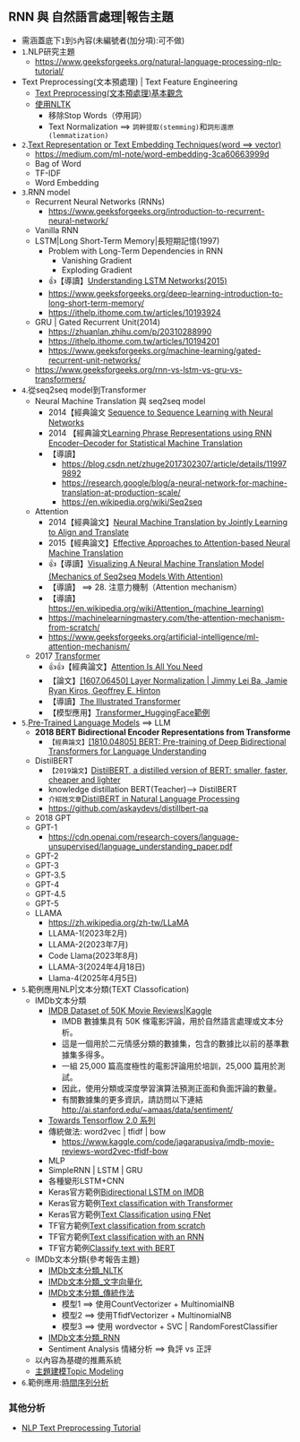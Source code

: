 ## RNN 與 自然語言處理|報告主題
- 需涵蓋底下`1`到`5`內容(未編號者(加分項):可不做)
- `1`.NLP研究主題
  - https://www.geeksforgeeks.org/natural-language-processing-nlp-tutorial/ 
- Text Preprocessing(文本預處理) | Text Feature Engineering
  - [Text Preprocessing(文本預處理)基本觀念](TextPreprocessing.md)
  - [使用NLTK](IMDb文本分類_NLTK.md)
    - 移除Stop Words（停用詞）
    - Text Normalization ==> `詞幹提取(stemming)`和`詞形還原(lemmatization)`
- `2`.[Text Representation or Text Embedding Techniques(word ==> vector) ](NLP_WordVector.md)
  - https://medium.com/ml-note/word-embedding-3ca60663999d
  - Bag of Word
  - TF-IDF
  - Word Embedding 
- `3`.RNN model 
  - Recurrent Neural Networks (RNNs)
    - https://www.geeksforgeeks.org/introduction-to-recurrent-neural-network/
  - Vanilla RNN
  - LSTM|Long Short-Term Memory|長短期記憶(1997)
    - Problem with Long-Term Dependencies in RNN
      - Vanishing Gradient
      - Exploding Gradient 
    - 👍【導讀】[Understanding LSTM Networks(2015)](https://colah.github.io/posts/2015-08-Understanding-LSTMs/)
    - https://www.geeksforgeeks.org/deep-learning-introduction-to-long-short-term-memory/
    - https://ithelp.ithome.com.tw/articles/10193924 
  - GRU | Gated Recurrent Unit(2014)
    - https://zhuanlan.zhihu.com/p/20310288990
    - https://ithelp.ithome.com.tw/articles/10194201
    - https://www.geeksforgeeks.org/machine-learning/gated-recurrent-unit-networks/
  - https://www.geeksforgeeks.org/rnn-vs-lstm-vs-gru-vs-transformers/
- `4`.從seq2seq model到Transformer
  - Neural Machine Translation 與 seq2seq model
    - 2014【經典論文 [Sequence to Sequence Learning with Neural Networks](https://arxiv.org/abs/1409.3215)
    - 2014 【經典論文[Learning Phrase Representations using RNN Encoder–Decoder for Statistical Machine Translation](https://emnlp2014.org/papers/pdf/EMNLP2014179.pdf)
    - 【導讀】
      - https://blog.csdn.net/zhuge2017302307/article/details/119979892
      - https://research.google/blog/a-neural-network-for-machine-translation-at-production-scale/
      - https://en.wikipedia.org/wiki/Seq2seq
  - Attention
    - 2014【經典論文】[Neural Machine Translation by Jointly Learning to Align and Translate](https://arxiv.org/abs/1409.0473)
    - 2015【經典論文】[Effective Approaches to Attention-based Neural Machine Translation](https://arxiv.org/abs/1508.04025)
    - 👍【導讀】[Visualizing A Neural Machine Translation Model (Mechanics of Seq2seq Models With Attention)](https://jalammar.github.io/visualizing-neural-machine-translation-mechanics-of-seq2seq-models-with-attention/)
    - 【導讀】 ==> 28. 注意力機制（Attention mechanism）
    - 【導讀】 https://en.wikipedia.org/wiki/Attention_(machine_learning)
    - https://machinelearningmastery.com/the-attention-mechanism-from-scratch/
    - https://www.geeksforgeeks.org/artificial-intelligence/ml-attention-mechanism/
  - 2017 [Transformer](Transformer.md)
    - 👍👍【經典論文】[Attention Is All You Need](https://arxiv.org/abs/1706.03762)
    - 【論文】[[1607.06450] Layer Normalization | Jimmy Lei Ba, Jamie Ryan Kiros, Geoffrey E. Hinton](https://arxiv.org/abs/1607.06450)
    - 【導讀】[The Illustrated Transformer](https://jalammar.github.io/illustrated-transformer/)
    - 【模型應用】[Transformer_HuggingFace範例](Transformer_HuggingFace範例.md)
- `5`.[Pre-Trained Language Models](Pre-Trained_Language_Models.md) ==> LLM
  - **2018 BERT Bidirectional Encoder Representations from Transforme**
    - `【經典論文】`[[1810.04805] BERT: Pre-training of Deep Bidirectional Transformers for Language Understanding](https://arxiv.org/abs/1810.04805)
  - DistilBERT
    - `【2019論文】`[DistilBERT, a distilled version of BERT: smaller, faster, cheaper and lighter](https://arxiv.org/abs/1910.01108)
    - knowledge distillation   BERT(Teacher)--> DistilBERT
    - `介紹姓文章`[DistilBERT in Natural Language Processing](https://www.geeksforgeeks.org/nlp/distilbert-in-natural-language-processing/)
    - https://github.com/askaydevs/distillbert-qa
   - 2018 GPT
    - GPT-1
      - https://cdn.openai.com/research-covers/language-unsupervised/language_understanding_paper.pdf
    - GPT-2
    - GPT-3
    - GPT-3.5
    - GPT-4
    - GPT-4.5 
    - GPT-5 
  - LLAMA
    - https://zh.wikipedia.org/zh-tw/LLaMA
    - LLAMA-1(2023年2月)
    - LLAMA-2(2023年7月)
    - Code Llama(2023年8月)
    - LLAMA-3(2024年4月18日)
    - Llama-4(2025年4月5日) 
- `5`.範例應用NLP|文本分類(TEXT Classofication)
  - IMDb文本分類
    - [IMDB Dataset of 50K Movie Reviews|Kaggle](https://www.kaggle.com/datasets/lakshmi25npathi/imdb-dataset-of-50k-movie-reviews)
      - IMDB 數據集具有 50K 條電影評論，用於自然語言處理或文本分析。
      - 這是一個用於二元情感分類的數據集，包含的數據比以前的基準數據集多得多。
      - 一組 25,000 篇高度極性的電影評論用於培訓，25,000 篇用於測試。
      - 因此，使用分類或深度學習演算法預測正面和負面評論的數量。
      - 有關數據集的更多資訊，請訪問以下連結 http://ai.stanford.edu/~amaas/data/sentiment/
    - [Towards Tensorflow 2.0 系列](https://ithelp.ithome.com.tw/users/20119971/ironman/2254?page=1)
    - 傳統做法: word2vec | tfidf | bow
      - https://www.kaggle.com/code/jagarapusiva/imdb-movie-reviews-word2vec-tfidf-bow
    - MLP
    - SimpleRNN | LSTM | GRU
    - 各種變形LSTM+CNN
    - Keras官方範例[Bidirectional LSTM on IMDB](https://keras.io/examples/nlp/bidirectional_lstm_imdb/)
    - Keras官方範例[Text classification with Transformer](https://keras.io/examples/nlp/text_classification_with_transformer/)
    - Keras官方範例[Text Classification using FNet](https://keras.io/examples/nlp/fnet_classification_with_keras_hub/)
    - TF官方範例[Text classification from scratch](https://keras.io/examples/nlp/text_classification_from_scratch/)
    - TF官方範例[Text classification with an RNN ](https://www.tensorflow.org/text/tutorials/text_classification_rnn)
    - TF官方範例[Classify text with BERT](https://www.tensorflow.org/text/tutorials/classify_text_with_bert)
  - IMDb文本分類{參考報告主題}
    - [IMDb文本分類_NLTK](IMDb文本分類_NLTK.md)
    - [IMDb文本分類_文字向量化](IMDb文本分類_文字向量化.md)
    - [IMDb文本分類_傳統作法](IMDb文本分類_傳統作法.md)
      - 模型1 ==> 使用CountVectorizer + MultinomialNB
      - 模型2 ==> 使用TfidfVectorizer + MultinomialNB
      - 模型3 ==> 使用 wordvector + SVC | RandomForestClassifier
    - [IMDb文本分類_RNN](IMDb文本分類_RNN.md)
    - Sentiment Analysis 情緒分析 ==> 負評 vs 正評
  - 以內容為基礎的推薦系統
  - [主題建模Topic Modeling](TopicModeling主題建模.md)
- `6`.範例應用:[時間序列分析](時間序列分析.md)
### 其他分析
- [NLP Text Preprocessing Tutorial](https://www.kaggle.com/code/rudraneelsannigrahi/nlp-text-preprocessing-tutorial)
